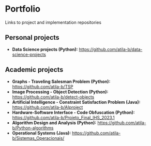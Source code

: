 # Portfolio
Links to project and implementation repositories

## Personal projects
- **Data Science projects (Python):** https://github.com/atila-b/data-science-projects
## Academic projects
- **Graphs - Traveling Salesman Problem (Python):** https://github.com/atila-b/TSP
- **Image Processing - Object Detection (Python):** https://github.com/atila-b/detect-objects
- **Artificial Intelligence - Constraint Satisfaction Problem (Java):** https://github.com/atila-b/AIproject
- **Hardware-Software Interface - Code Obfuscation (Python):** https://github.com/atila-b/Projeto_Final_IHS_2023.1
- **Algorithm Design and Analysis (Python):** https://github.com/atila-b/Python-algorithms
- **Operational Systems (Java):** https://github.com/atila-b/Sistemas_Operacionais/
